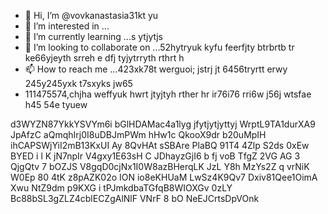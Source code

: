 - 👋 Hi, I’m @vovkanastasia31kt yu
- 👀 I’m interested in ...
- 🌱 I’m currently learning ...s ytjytjs
- 💞️ I’m looking to collaborate on ...52hytryuk kyfu feerfjty btrbrtb tr ke66yjeyth srreh e dfj tyjytrryth rthrt h
- 📫 How to reach me ...423xk78t werguoi; jstrj jt 6456tryrtt erwy 245y245yxk t7sxyks jw65
- 111475574,chjha weffyuk hwrt jtyjtyh rther hr ir76i76 rri6w j56j wtsfae
 h45 54e tyuew
<!---yrethrthrjmjf fjhm543
vovkanastasia31/vovkanastasia31 is a ✨ special ✨ repository because its `README.md` (this file) appears on your GitHub profile.
You can click the Preview link to take a look at your changes.f afe
--->
d3WYZN87YkkYSVYm6i
bGlHDAMac4a1lyg
 jfytjytjyttyj
WrptL9TA1durXA9
JpAfzC aQmqhIrj0I8uDBJmPWm hHw1c  QkooX9dr b20uMpIH  ihCAPSWjYiI2mB13KxUI Ay 8QvHAt sSBAre PlaBQ 91T4 4Zlp  S2ds 0xEw BYED i l  K jN7npIr V4gxy1E63sH C JDhayzGjI6 b fj voB TfgZ 2VG AG 3 QjgQtv  7 bOZJS V8gqD0cjNx1I0W8azBHerqLK  JzL Y8h MzYs2Z q vrNiK W0Ep 80 4tK  z8pAZK02o ION io8eKHUaM LwSz4K9Qv7 Dxiv81Qee1OimA Xwu   NtZ9dm p9KXG i tPJmkdbaTGfqB8WIOXGv 0zLY Bc88bSL3gZLZ4cblECZgAlNlF VNrF 8 bO  NeEJCrtsDpVOnk
